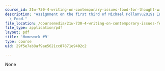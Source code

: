 ```yaml
---
course_id: 21w-730-4-writing-on-contemporary-issues-food-for-thought-writing-and-reading-about-the-cultures-of-food-fall-2008
description: "Assignment on the first third of Michael Pollan\u2019s In Defense of\
  \ Food."
file_location: /coursemedia/21w-730-4-writing-on-contemporary-issues-food-for-thought-writing-and-reading-about-the-cultures-of-food-fall-2008/29f5e7ab8af9ae5621cc87871e9402c2_hw_9.pdf
file_type: application/pdf
layout: pdf
title: 'Homework #9'
type: course
uid: 29f5e7ab8af9ae5621cc87871e9402c2

---
```

None